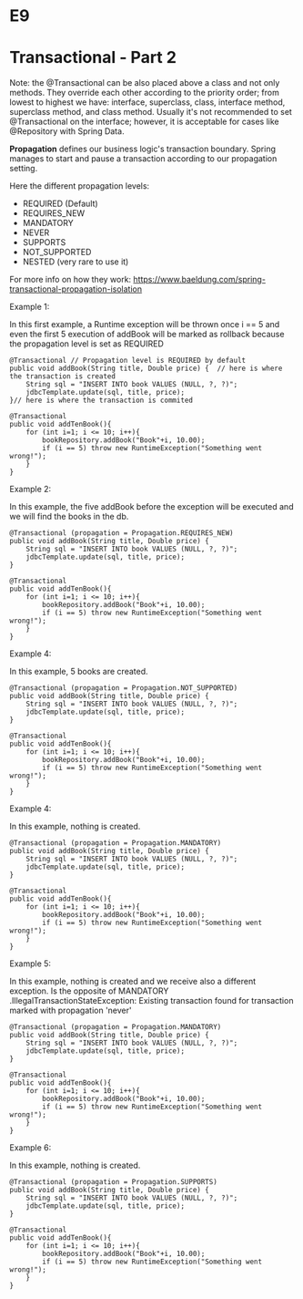 # E9

# Transactional - Part 2
Note: the @Transactional can be also placed above a class and not only methods. They override each other according to 
the priority order; from lowest to highest we have: interface, superclass, class, interface method, superclass method, 
and class method. Usually it's not recommended to set @Transactional on the interface; however, it is acceptable for 
cases like @Repository with Spring Data.

**Propagation** defines our business logic's transaction boundary. Spring manages to start and pause a transaction 
according to our propagation setting.

Here the different propagation levels:

- REQUIRED (Default)
- REQUIRES_NEW
- MANDATORY
- NEVER
- SUPPORTS
- NOT_SUPPORTED
- NESTED (very rare to use it)

For more info on how they work: https://www.baeldung.com/spring-transactional-propagation-isolation

Example 1:

In this first example, a Runtime exception will be thrown once i == 5 and even the first 5 execution of addBook will be
marked as rollback because the propagation level is set as REQUIRED

    @Transactional // Propagation level is REQUIRED by default
    public void addBook(String title, Double price) {  // here is where the transaction is created
        String sql = "INSERT INTO book VALUES (NULL, ?, ?)";
        jdbcTemplate.update(sql, title, price);
    }// here is where the transaction is commited

    @Transactional
    public void addTenBook(){
        for (int i=1; i <= 10; i++){
            bookRepository.addBook("Book"+i, 10.00);
            if (i == 5) throw new RuntimeException("Something went wrong!");
        }
    }

Example 2:
    
In this example, the five addBook before the exception will be executed and we will find the books in the db.

    @Transactional (propagation = Propagation.REQUIRES_NEW)
    public void addBook(String title, Double price) {
        String sql = "INSERT INTO book VALUES (NULL, ?, ?)";
        jdbcTemplate.update(sql, title, price);
    }

    @Transactional
    public void addTenBook(){
        for (int i=1; i <= 10; i++){
            bookRepository.addBook("Book"+i, 10.00);
            if (i == 5) throw new RuntimeException("Something went wrong!");
        }
    }

Example 4:

In this example, 5 books are created.

    @Transactional (propagation = Propagation.NOT_SUPPORTED)
    public void addBook(String title, Double price) {
        String sql = "INSERT INTO book VALUES (NULL, ?, ?)";
        jdbcTemplate.update(sql, title, price);
    }

    @Transactional
    public void addTenBook(){
        for (int i=1; i <= 10; i++){
            bookRepository.addBook("Book"+i, 10.00);
            if (i == 5) throw new RuntimeException("Something went wrong!");
        }
    }

Example 4:

In this example, nothing is created.

    @Transactional (propagation = Propagation.MANDATORY)
    public void addBook(String title, Double price) {
        String sql = "INSERT INTO book VALUES (NULL, ?, ?)";
        jdbcTemplate.update(sql, title, price);
    }

    @Transactional
    public void addTenBook(){
        for (int i=1; i <= 10; i++){
            bookRepository.addBook("Book"+i, 10.00);
            if (i == 5) throw new RuntimeException("Something went wrong!");
        }
    }

Example 5:

In this example, nothing is created and we receive also a different exception. Is the opposite of MANDATORY
.IllegalTransactionStateException: Existing transaction found for transaction marked with propagation 'never'

    @Transactional (propagation = Propagation.MANDATORY)
    public void addBook(String title, Double price) {
        String sql = "INSERT INTO book VALUES (NULL, ?, ?)";
        jdbcTemplate.update(sql, title, price);
    }

    @Transactional
    public void addTenBook(){
        for (int i=1; i <= 10; i++){
            bookRepository.addBook("Book"+i, 10.00);
            if (i == 5) throw new RuntimeException("Something went wrong!");
        }
    }

Example 6:

In this example, nothing is created.

    @Transactional (propagation = Propagation.SUPPORTS)
    public void addBook(String title, Double price) {
        String sql = "INSERT INTO book VALUES (NULL, ?, ?)";
        jdbcTemplate.update(sql, title, price);
    }

    @Transactional
    public void addTenBook(){
        for (int i=1; i <= 10; i++){
            bookRepository.addBook("Book"+i, 10.00);
            if (i == 5) throw new RuntimeException("Something went wrong!");
        }
    }